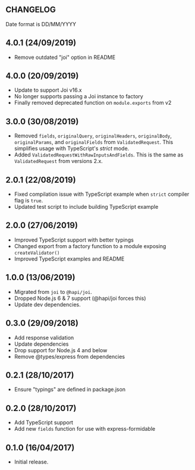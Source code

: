 ## CHANGELOG
Date format is DD/MM/YYYY

## 4.0.1 (24/09/2019)
* Remove outdated "joi" option in README

## 4.0.0 (20/09/2019)
* Update to support Joi v16.x
* No longer supports passing a Joi instance to factory
* Finally removed deprecated function on `module.exports` from v2

## 3.0.0 (30/08/2019)
* Removed `fields`, `originalQuery`, `originalHeaders`, `originalBody`,
`originalParams`, and `originalFields` from `ValidatedRequest`. This simplifies
usage with TypeScript's *strict* mode.
* Added `ValidatedRequestWithRawInputsAndFields`. This is the same as
`ValidatedRequest` from versions 2.x.

## 2.0.1 (22/08/2019)
* Fixed compilation issue with TypeScript example when `strict` compiler flag is `true`.
* Updated test script to include building TypeScript example

## 2.0.0 (27/06/2019)
* Improved TypeScript support with better typings
* Changed export from a factory function to a module exposing `createValidator()` 
* Improved TypeScript examples and README

## 1.0.0 (13/06/2019)
* Migrated from `joi` to `@hapi/joi`.
* Dropped Node.js 6 & 7 support (@hapi/joi forces this)
* Update dev dependencies.

## 0.3.0 (29/09/2018)
* Add response validation
* Update dependencies
* Drop support for Node.js 4 and below
* Remove @types/express from dependencies

## 0.2.1 (28/10/2017)
* Ensure "typings" are defined in package.json

## 0.2.0 (28/10/2017)
* Add TypeScript support
* Add new `fields` function for use with express-formidable

## 0.1.0 (16/04/2017)
* Initial release.
